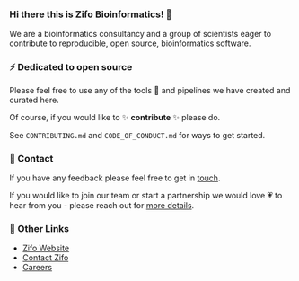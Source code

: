 ### Hi there this is Zifo Bioinformatics! 👋

We are a bioinformatics consultancy and a group of scientists eager to contribute to reproducible, open source, bioinformatics software.

### ⚡ Dedicated to open source

Please feel free to use any of the tools 🔧 and pipelines we have created and curated here. 

Of course, if you would like to ✨ **contribute** ✨ please do.

See `CONTRIBUTING.md` and `CODE_OF_CONDUCT.md` for ways to get started.

### 📢 Contact

If you have any feedback please feel free to get in [touch](mailto:james.ashmore@zifornd.com). 

If you would like to join our team or start a partnership we would love 💗 to hear from you - please reach out for [more details](mailto:james.ashmore@zifornd.com). 

### 🔗 Other Links
- [Zifo Website](https://www.zifornd.com/)
- [Contact Zifo](https://www.zifornd.com/contact-us-today/)
- [Careers](https://careers.zifornd.com/)

